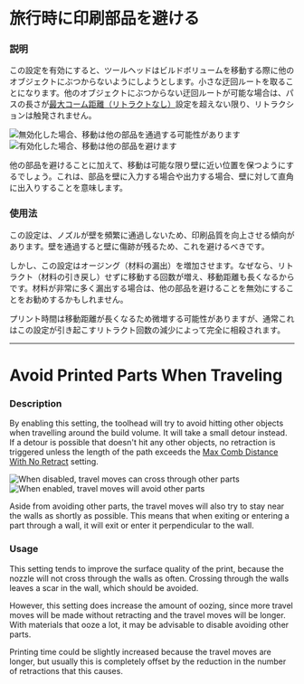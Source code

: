 旅行時に印刷部品を避ける
====
### **説明**
この設定を有効にすると、ツールヘッドはビルドボリュームを移動する際に他のオブジェクトにぶつからないようにしようとします。小さな迂回ルートを取ることになります。他のオブジェクトにぶつからない迂回ルートが可能な場合は、パスの長さが[最大コーム距離（リトラクトなし）](retraction_combing_max_distance.md)設定を超えない限り、リトラクションは触発されません。

![無効化した場合、移動は他の部品を通過する可能性があります](../images/travel_avoid_other_parts_disabled.png)
![有効化した場合、移動は他の部品を避けます](../images/travel_avoid_other_parts_enabled.png)

他の部品を避けることに加えて、移動は可能な限り壁に近い位置を保つようにするでしょう。これは、部品を壁に入力する場合や出力する場合、壁に対して直角に出入りすることを意味します。

### **使用法**
この設定は、ノズルが壁を頻繁に通過しないため、印刷品質を向上させる傾向があります。壁を通過すると壁に傷跡が残るため、これを避けるべきです。

しかし、この設定はオージング（材料の漏出）を増加させます。なぜなら、リトラクト（材料の引き戻し）せずに移動する回数が増え、移動距離も長くなるからです。材料が非常に多く漏出する場合は、他の部品を避けることを無効にすることをお勧めするかもしれません。

プリント時間は移動距離が長くなるため微増する可能性がありますが、通常これはこの設定が引き起こすリトラクト回数の減少によって完全に相殺されます。

---

Avoid Printed Parts When Traveling
====
### **Description**
By enabling this setting, the toolhead will try to avoid hitting other objects when travelling around the build volume. It will take a small detour instead. If a detour is possible that doesn't hit any other objects, no retraction is triggered unless the length of the path exceeds the [Max Comb Distance With No Retract](retraction_combing_max_distance.md) setting.

![When disabled, travel moves can cross through other parts](../images/travel_avoid_other_parts_disabled.png)
![When enabled, travel moves will avoid other parts](../images/travel_avoid_other_parts_enabled.png)

Aside from avoiding other parts, the travel moves will also try to stay near the walls as shortly as possible. This means that when exiting or entering a part through a wall, it will exit or enter it perpendicular to the wall.

### **Usage**
This setting tends to improve the surface quality of the print, because the nozzle will not cross through the walls as often. Crossing through the walls leaves a scar in the wall, which should be avoided.

However, this setting does increase the amount of oozing, since more travel moves will be made without retracting and the travel moves will be longer. With materials that ooze a lot, it may be advisable to disable avoiding other parts.

Printing time could be slightly increased because the travel moves are longer, but usually this is completely offset by the reduction in the number of retractions that this causes.